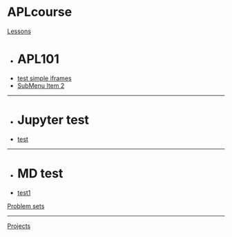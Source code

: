 # APLcourse

[Lessons]()

  * # APL101
  * [test simple iframes](#!test2.md)
  * [SubMenu Item 2](subitem2.md)
  - - - -
  * # Jupyter test
  * [test](#!test.md)
  - - - -
  * # MD test
  * [test1](#!test1.md)

[Problem sets](#!ProblemSets/README.md)
- - - -
[Projects](#!Projects/README.md)
